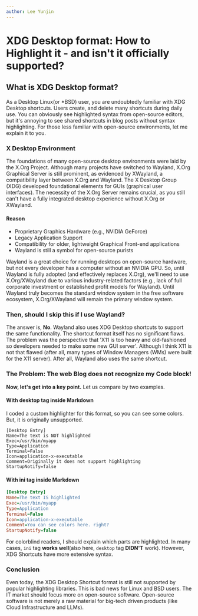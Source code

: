 ```yaml
---
author: Lee Yunjin
---
```


# XDG Desktop format: How to Highlight it - and isn't it officially supported?

## What is XDG Desktop format?
As a Desktop Linux(or \*BSD) user, you are undoubtedly familiar with XDG Desktop shortcuts.
Users create, and delete many shortcuts during daily use.
You can obviously see highlighted syntax from open-source editors, but it's annoying to see shared shortcuts in blog posts without syntax highlighting.
For those less familiar with open-source environments, let me explain it to you.

### X Desktop Environment

The foundations of many open-source desktop environments were laid by the X.Org Project. Although many projects have switched to Wayland, X.Org Graphical Server is still prominent, as evidenced by XWayland, a compatibility layer between X.Org and Wayland. The X Desktop Group (XDG) developed foundational elements for GUIs (graphical user interfaces).
The necessity of the X.Org Server remains crucial, as you still can't have a fully integrated desktop experience without X.Org or XWayland.

#### Reason
- Proprietary Graphics Hardware (e.g., NVIDIA GeForce)
- Legacy Application Support
- Compatibility for older, lightweight Graphical Front-end applications
- Wayland is still a symbol for open-source purists

Wayland is a great choice for running desktops on open-source hardware, but not every developer has a computer without an NVIDIA GPU.
So, until Wayland is fully adopted (and effectively replaces X.Org), we'll need to use X.Org/XWayland due to various industry-related factors (e.g., lack of full corporate investment or established profit models for Wayland). Until Wayland truly becomes the standard window system in the free software ecosystem, X.Org/XWayland will remain the primary window system.
### Then, should I skip this if I use Wayland?

The answer is, **No**. Wayland also uses XDG Desktop shortcuts to support the same functionality.
The shortcut format itself has no significant flaws. The problem was the perspective that 'X11 is too heavy and old-fashioned so developers needed to make some new GUI server'.
Although I think X11 is not that flawed (after all, many types of Window Managers (WMs) were built for the X11 server).
After all, Wayland also uses the same shortcut.

### The Problem: The web Blog does not recognize my Code block!

**Now, let's get into a key point.**
Let us compare by two examples.

#### With desktop tag inside Markdown

I coded a custom highlighter for this format, so you can see some colors.
But, it is originally unsupported.
```desktop
[Desktop Entry]
Name=The text is NOT highlighted
Exec=/usr/bin/myapp
Type=Application
Terminal=False
Icon=application-x-executable
Comment=Originally it does not support highlighting
StartupNotify=false
```

#### With ini tag inside Markdown

```ini
[Desktop Entry]
Name=The text IS highlighted
Exec=/usr/bin/myapp
Type=Application
Terminal=False
Icon=application-x-executable
Comment=You can see colors here. right?
StartupNotify=false
```


For colorblind readers, I should explain which parts are highlighted.
In many cases, `ini` tag **works well**(also here, `desktop` tag **DIDN'T** work).
However, XDG Shortcuts have more extensive syntax.

### Conclusion

Even today, the XDG Desktop Shortcut format is still not supported by popular highlighting libraries. This is bad news for Linux and BSD users.
The IT market should focus more on open-source software.
Open-source software is not merely a raw material for big-tech driven products (like Cloud Infrastructure and LLMs).
